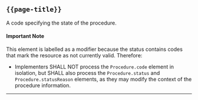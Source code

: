 ## <code>{{page-title}}</code>
A code specifying the state of the procedure. 

<div markdown="span" class="alert alert-warning" role="alert"><h4> <i class="fa fa-info-circle"></i> Important Note</h4> 
This element is labelled as a modifier because the status contains codes that mark the resource as not currently valid. Therefore:

- Implementers SHALL NOT process the `Procedure.code` element in isolation, but SHALL also process the `Procedure.status` and `Procedure.statusReason` elements, as they may modify the context of the procedure information.</div>

---
